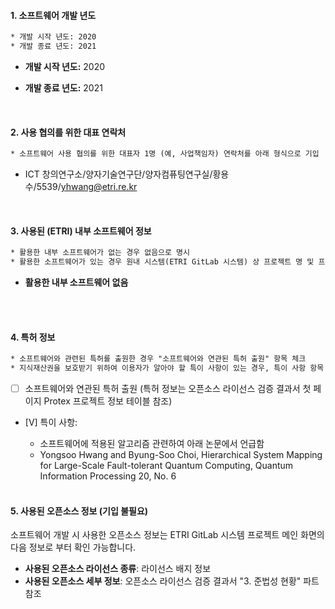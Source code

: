 #### 1. 소프트웨어 개발 년도
```txt
* 개발 시작 년도: 2020
* 개발 종료 년도: 2021
```
- **개발 시작 년도:** 2020
- **개발 종료 년도:** 2021

  <br>

#### 2. 사용 협의를 위한 대표 연락처
```txt
* 소프트웨어 사용 협의를 위한 대표자 1명 (예, 사업책임자) 연락처를 아래 형식으로 기입
```
- ICT 창의연구소/양자기술연구단/양자컴퓨팅연구실/황용수/5539/yhwang@etri.re.kr

  <br>

#### 3. 사용된 (ETRI) 내부 소프트웨어 정보
```txt
* 활용한 내부 소프트웨어가 없는 경우 없음으로 명시
* 활용한 소프트웨어가 있는 경우 원내 시스템(ETRI GitLab 시스템) 상 프로젝트 명 및 프로젝트 URL 기입
```
- **활용한  내부 소프트웨어 없음**

  <br>
  <br>

#### 4. 특허 정보
```txt
* 소프트웨어와 관련된 특허를 출원한 경우 "소프트웨어와 연관된 특허 출원" 항목 체크
* 지식재산권을 보호받기 위하여 이용자가 알아야 할 특이 사항이 있는 경우, 특이 사항 항목 체크 후 옆 란에 해당 사항 기재
```
* [ ] 소프트웨어와 연관된 특허 출원 (특허 정보는 오픈소스 라이선스 검증 결과서  첫 페이지 Protex 프로젝트 정보 테이블 참조)
* [V] 특이 사항: 
	- 소프트웨어에 적용된 알고리즘 관련하여 아래 논문에서 언급함 
	- Yongsoo Hwang and Byung-Soo Choi, Hierarchical System Mapping for Large-Scale Fault-tolerant Quantum Computing, Quantum Information Processing 20, No. 6

  <br>

#### 5. 사용된 오픈소스 정보 (기입 불필요)
소프트웨어 개발 시 사용한 오픈소스 정보는 ETRI GitLab 시스템 프로젝트 메인 화면의 다음 정보로 부터 확인 가능합니다.
- **사용된 오픈소스 라이선스 종류**: 라이선스 배지 정보
- **사용된 오픈소스 세부 정보**: 오픈소스 라이선스 검증 결과서 "3. 준법성 현황" 파트 참조

<br>
